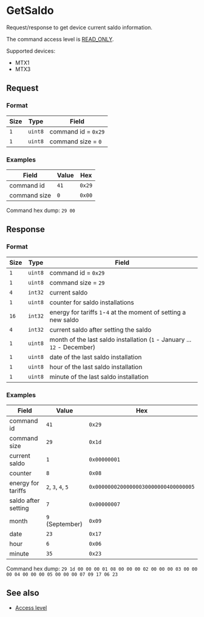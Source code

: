 # GetSaldo

Request/response to get device current saldo information.

The command access level is [READ_ONLY](../basics.md#command-access-level).

Supported devices:
- MTX1
- MTX3


## Request

### Format

| Size | Type    | Field               |
| ---- | ------- | ------------------- |
| `1`  | `uint8` | command id = `0x29` |
| `1`  | `uint8` | command size = `0`  |

### Examples

| Field        | Value | Hex    |
| ------------ | ----- | ------ |
| command id   | `41`  | `0x29` |
| command size | `0`   | `0x00` |

Command hex dump: `29 00`


## Response

### Format

| Size | Type    | Field                                                                    |
| ---- | ------- | ------------------------------------------------------------------------ |
| `1`  | `uint8` | command id = `0x29`                                                      |
| `1`  | `uint8` | command size = `29`                                                      |
| `4`  | `int32` | current saldo                                                            |
| `1`  | `uint8` | counter for saldo installations                                          |
| `16` | `int32` | energy for tariffs `1`-`4` at the moment of setting a new saldo          |
| `4`  | `int32` | current saldo after setting the saldo                                    |
| `1`  | `uint8` | month of the last saldo installation (`1` - January ... `12` - December) |
| `1`  | `uint8` | date of the last saldo installation                                      |
| `1`  | `uint8` | hour of the last saldo installation                                      |
| `1`  | `uint8` | minute of the last saldo installation                                    |

### Examples

| Field               | Value               | Hex                                  |
| ------------------- | ------------------- | ------------------------------------ |
| command id          | `41`                | `0x29`                               |
| command size        | `29`                | `0x1d`                               |
| current saldo       | `1`                 | `0x00000001`                         |
| counter             | `8`                 | `0x08`                               |
| energy for tariffs  | `2`, `3`,  `4`, `5` | `0x00000002000000030000000400000005` |
| saldo after setting | `7`                 | `0x00000007`                         |
| month               | `9` (September)     | `0x09`                               |
| date                | `23`                | `0x17`                               |
| hour                | `6`                 | `0x06`                               |
| minute              | `35`                | `0x23`                               |

Command hex dump: `29 1d 00 00 00 01 08 00 00 00 02 00 00 00 03 00 00 00 04 00 00 00 05 00 00 00 07 09 17 06 23`


## See also

* [Access level](../basics.md#command-access-level)
